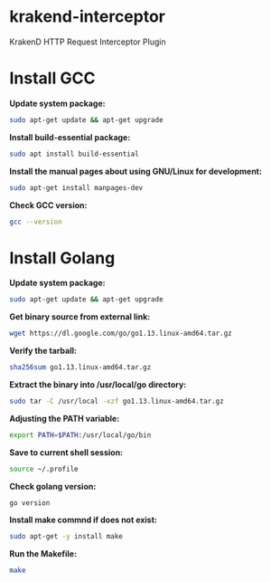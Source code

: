 # krakend-interceptor
KrakenD HTTP Request Interceptor Plugin

# Install GCC
**Update system package:**

```sh
sudo apt-get update && apt-get upgrade
```

**Install build-essential package:**

```sh
sudo apt install build-essential
```

**Install the manual pages about using GNU/Linux for development:**

```sh
sudo apt-get install manpages-dev
```

**Check GCC version:**

```sh
gcc --version
```

# Install Golang
**Update system package:**

```sh
sudo apt-get update && apt-get upgrade
```

**Get binary source from external link:**

```sh
wget https://dl.google.com/go/go1.13.linux-amd64.tar.gz
```

**Verify the tarball:**

```sh
sha256sum go1.13.linux-amd64.tar.gz
```

**Extract the binary into /usr/local/go directory:**

```sh
sudo tar -C /usr/local -xzf go1.13.linux-amd64.tar.gz
```

**Adjusting the PATH variable:**

```sh
export PATH=$PATH:/usr/local/go/bin
```

**Save to current shell session:**

```sh
source ~/.profile
```

**Check golang version:**

```sh
go version
```

**Install make commnd if does not exist:**

```sh
sudo apt-get -y install make
```

**Run the Makefile:**

```sh
make
```
